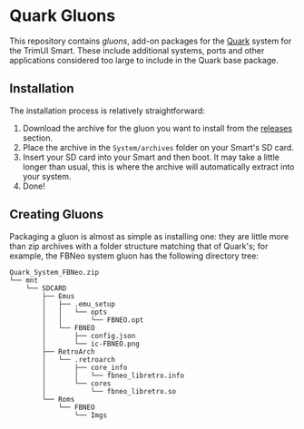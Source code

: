 # Quark Gluons

This repository contains *gluons*, add-on packages for the [Quark](https://github.com/cobaltgit/Quark) system for the TrimUI Smart. These include additional systems, ports and other applications considered too large to include in the Quark base package.

## Installation

The installation process is relatively straightforward:

1. Download the archive for the gluon you want to install from the [releases](https://github.com/cobaltgit/Quark-Gluons/releases) section.
2. Place the archive in the `System/archives` folder on your Smart's SD card.
3. Insert your SD card into your Smart and then boot. It may take a little longer than usual, this is where the archive will automatically extract into your system.
4. Done!

## Creating Gluons

Packaging a gluon is almost as simple as installing one: they are little more than zip archives with a folder structure matching that of Quark's; for example, the FBNeo system gluon has the following directory tree:
```
Quark_System_FBNeo.zip
└── mnt
    └── SDCARD
        ├── Emus
        │   ├── .emu_setup
        │   │   └── opts
        │   │       └── FBNEO.opt
        │   └── FBNEO
        │       ├── config.json
        │       └── ic-FBNEO.png
        ├── RetroArch
        │   └── .retroarch
        │       ├── core_info
        │       │   └── fbneo_libretro.info
        │       └── cores
        │           └── fbneo_libretro.so
        └── Roms
            └── FBNEO
                └── Imgs
```
